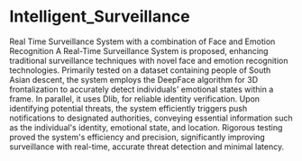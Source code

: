 # Intelligent_Surveillance
Real Time Surveillance System with a combination of Face and Emotion Recognition
A Real-Time Surveillance System is proposed, enhancing traditional surveillance techniques with novel face and emotion recognition technologies. Primarily tested on a dataset containing people of South Asian descent, the system employs the DeepFace algorithm for 3D frontalization to accurately detect individuals' emotional states within a frame. In parallel, it uses Dlib, for reliable identity verification. Upon identifying potential threats, the system efficiently triggers push notifications to designated authorities, conveying essential information such as the individual's identity, emotional state, and location. Rigorous testing proved the system's efficiency and precision, significantly improving surveillance with real-time, accurate threat detection and minimal latency.
